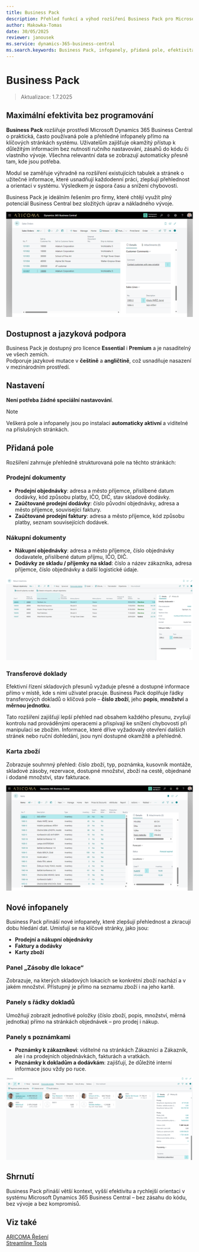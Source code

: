 ```yaml
---
title: Business Pack
description: Přehled funkcí a výhod rozšíření Business Pack pro Microsoft Dynamics 365 Business Central.
author: Makowka-Tomas
date: 30/05/2025
reviewer: janousek
ms.service: dynamics-365-business-central
ms.search.keywords: Business Pack, infopanely, přidaná pole, efektivita, bez kódu
---
```


# Business Pack

> Aktualizace: 1.7.2025

## **Maximální efektivita bez programování**

**Business Pack** rozšiřuje prostředí Microsoft Dynamics 365 Business Central o praktická, často používaná pole a přehledné infopanely přímo na klíčových stránkách systému. Uživatelům zajišťuje okamžitý přístup k důležitým informacím bez nutnosti ručního nastavování, zásahů do kódu či vlastního vývoje. Všechna relevantní data se zobrazují automaticky přesně tam, kde jsou potřeba.

Modul se zaměřuje výhradně na rozšíření existujících tabulek a stránek o užitečné informace, které usnadňují každodenní práci, zlepšují přehlednost a orientaci v systému. Výsledkem je úspora času a snížení chybovosti.

Business Pack je ideálním řešením pro firmy, které chtějí využít plný potenciál Business Central bez složitých úprav a nákladného vývoje.

![Prodejní objednávky](media/business-pack-sales-orders.png)

## Dostupnost a jazyková podpora

Business Pack je dostupný pro licence **Essential** i **Premium** a je nasaditelný ve všech zemích.  
Podporuje jazykové mutace v **češtině** a **angličtině**, což usnadňuje nasazení v mezinárodním prostředí.

## Nastavení

**Není potřeba žádné speciální nastavování**.

> [!NOTE]
> Veškerá pole a infopanely jsou po instalaci **automaticky aktivní** a viditelné na příslušných stránkách.

## Přidaná pole

Rozšíření zahrnuje přehledně strukturovaná pole na těchto stránkách:

### Prodejní dokumenty

- **Prodejní objednávky**: adresa a město příjemce, přislíbené datum dodávky, kód způsobu platby, IČO, DIČ, stav skladové dodávky.
- **Zaúčtované prodejní dodávky**: číslo původní objednávky, adresa a město příjemce, související faktury.
- **Zaúčtované prodejní faktury**: adresa a město příjemce, kód způsobu platby, seznam souvisejících dodávek.

### Nákupní dokumenty

- **Nákupní objednávky**: adresa a město příjemce, číslo objednávky dodavatele, přislíbené datum příjmu, IČO, DIČ.
- **Dodávky ze skladu / příjemky na sklad**: číslo a název zákazníka, adresa příjemce, číslo objednávky a další logistické údaje.

![Přehled zboží](media/business-pack-sales-order-lines.png)

### Transferové doklady

Efektivní řízení skladových přesunů vyžaduje přesné a dostupné informace přímo v místě, kde s nimi uživatel pracuje. Business Pack doplňuje řádky transferových dokladů o klíčová pole – **číslo zboží**, jeho **popis**, **množství** a **měrnou jednotku**.

Tato rozšíření zajišťují lepší přehled nad obsahem každého přesunu, zvyšují kontrolu nad prováděnými operacemi a přispívají ke snížení chybovosti při manipulaci se zbožím. Informace, které dříve vyžadovaly otevření dalších stránek nebo ruční dohledání, jsou nyní dostupné okamžitě a přehledně.

### Karta zboží 

Zobrazuje souhrnný přehled: číslo zboží, typ, poznámka, kusovník montáže, skladové zásoby, rezervace, dostupné množství, zboží na cestě, objednané i dodané množství, stav fakturace.

![Přehled zboží](media/business-pack-items.png)

## Nové infopanely

Business Pack přináší nové infopanely, které zlepšují přehlednost a zkracují dobu hledání dat. Umisťují se na klíčové stránky, jako jsou:

- **Prodejní a nákupní objednávky**
- **Faktury a dodávky**
- **Karty zboží**

### Panel „Zásoby dle lokace“

Zobrazuje, na kterých skladových lokacích se konkrétní zboží nachází a v jakém množství. Přístupný je přímo na seznamu zboží i na jeho kartě.

### Panely s řádky dokladů

Umožňují zobrazit jednotlivé položky (číslo zboží, popis, množství, měrná jednotka) přímo na stránkách objednávek – pro prodej i nákup.

### Panely s poznámkami

- **Poznámky k zákazníkovi**: viditelné na stránkách Zákazníci a Zákazník, ale i na prodejních objednávkách, fakturách a vratkách.
- **Poznámky k dokladům a dodávkám**: zajišťují, že důležité interní informace jsou vždy po ruce.

![Přehled zboží](media/business-pack-customers.png)

## Shrnutí

Business Pack přináší větší kontext, vyšší efektivitu a rychlejší orientaci v systému Microsoft Dynamics 365 Business Central – bez zásahu do kódu, bez vývoje a bez kompromisů.

## Viz také

[ARICOMA Řešení](solutions.md)  
[Streamline Tools](streamlinetools.md)
